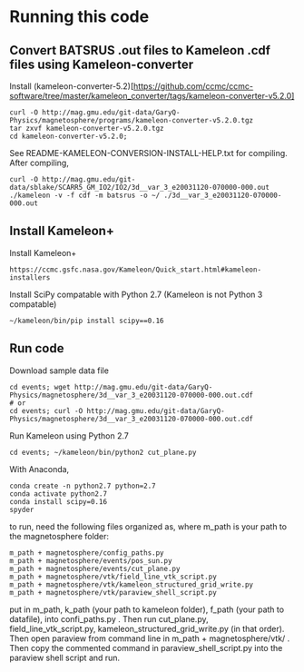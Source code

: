 # Running this code

## Convert BATSRUS .out files to Kameleon .cdf files using Kameleon-converter

Install (kameleon-converter-5.2)[https://github.com/ccmc/ccmc-software/tree/master/kameleon_converter/tags/kameleon-converter-v5.2.0]

```
curl -O http://mag.gmu.edu/git-data/GaryQ-Physics/magnetosphere/programs/kameleon-converter-v5.2.0.tgz
tar zxvf kameleon-converter-v5.2.0.tgz
cd kameleon-converter-v5.2.0;
```
See README-KAMELEON-CONVERSION-INSTALL-HELP.txt for compiling. After compiling,

```
curl -O http://mag.gmu.edu/git-data/sblake/SCARR5_GM_IO2/IO2/3d__var_3_e20031120-070000-000.out
./kameleon -v -f cdf -m batsrus -o ~/ ./3d__var_3_e20031120-070000-000.out
```

## Install Kameleon+

Install Kameleon+

```
https://ccmc.gsfc.nasa.gov/Kameleon/Quick_start.html#kameleon-installers
```

Install SciPy compatable with Python 2.7 (Kameleon is not Python 3 compatable)

```
~/kameleon/bin/pip install scipy==0.16
```

## Run code

Download sample data file

```
cd events; wget http://mag.gmu.edu/git-data/GaryQ-Physics/magnetosphere/3d__var_3_e20031120-070000-000.out.cdf
# or
cd events; curl -O http://mag.gmu.edu/git-data/GaryQ-Physics/magnetosphere/3d__var_3_e20031120-070000-000.out.cdf
```

Run Kameleon using Python 2.7

```
cd events; ~/kameleon/bin/python2 cut_plane.py
```

With Anaconda,

```
conda create -n python2.7 python=2.7
conda activate python2.7
conda install scipy=0.16
spyder
```

to run, need the following files organized as, where m_path is your path to the magnetosphere folder:

```
m_path + magnetosphere/config_paths.py
m_path + magnetosphere/events/pos_sun.py
m_path + magnetosphere/events/cut_plane.py
m_path + magnetosphere/vtk/field_line_vtk_script.py
m_path + magnetosphere/vtk/kameleon_structured_grid_write.py
m_path + magnetosphere/vtk/paraview_shell_script.py
```

put in m_path, k_path (your path to kameleon folder), f_path (your path to datafile), into confi_paths.py  . Then run cut_plane.py, field_line_vtk_script.py, kameleon_structured_grid_write.py (in that order). Then open paraview from command line in m_path + magnetosphere/vtk/  . Then copy the commented command in paraview_shell_script.py into the paraview shell script and run.

